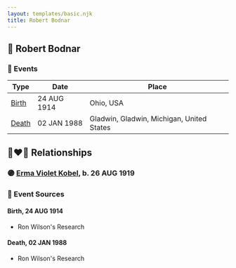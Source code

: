 ```yaml
---
layout: templates/basic.njk
title: Robert Bodnar
---
```

## 🔵 Robert Bodnar

### 📆 Events

Type | Date | Place
------ | ------ | ------
[Birth](#event-6a24e513-b47a-4ad9-bd80-6d1746ec17e1) | 24 AUG 1914 | Ohio, USA
[Death](#event-73ffb8fb-7780-4890-a3c0-dc8386ce61bf) | 02 JAN 1988 | Gladwin, Gladwin, Michigan, United States

## 👩‍❤️‍👨 Relationships

### 🟣 [Erma Violet Kobel](/people/9/97335746), b. 26 AUG 1919

### 📰 Event Sources

#### <a id="event-6a24e513-b47a-4ad9-bd80-6d1746ec17e1"></a> Birth, 24 AUG 1914
* Ron Wilson's Research

#### <a id="event-73ffb8fb-7780-4890-a3c0-dc8386ce61bf"></a> Death, 02 JAN 1988
* Ron Wilson's Research